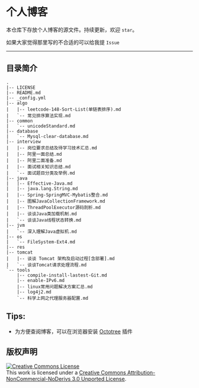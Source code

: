 # 个人博客

本仓库下存放个人博客的源文件。持续更新，欢迎 `star`。

如果大家觉得那里写的不合适的可以给我提 `Issue`

---

## 目录简介

```
.
|-- LICENSE
|-- README.md
|-- _config.yml
|-- algo
|   |-- leetcode-148-Sort-List(单链表排序).md
|   `-- 常见排序算法实现.md
|-- common
|   `-- unicodeStandard.md
|-- database
|   `-- Mysql-clear-database.md
|-- interview
|   |-- 岗位要求总结及待学习技术汇总.md
|   |-- 阿里一面总结.md
|   |-- 阿里二面准备.md
|   |-- 面试相关知识总结.md
|   `-- 面试题目分类及举例.md
|-- java
|   |-- Effective-Java.md
|   |-- java.lang.String.md
|   |-- Spring-SpringMVC-Mybatis整合.md
|   |-- 图解JavaCollectionFramework.md
|   |-- ThreadPoolExecutor源码剖析.md
|   |-- 谈谈Java类加载机制.md
|   `-- 谈谈Java线程状态转换.md
|-- jvm
|   `-- 深入理解Java虚拟机.md
|-- os
|   `-- FileSystem-Ext4.md
|-- res
|-- tomcat
|   |-- 谈谈 Tomcat 架构及启动过程[含部署].md
|   `-- 谈谈Tomcat请求处理流程.md
`-- tools
    |-- compile-install-lastest-Git.md
    |-- enable-IPv6.md
    |-- linux常用问题解决方案汇总.md
    |-- log4j2.md
    `-- 科学上网之代理服务器配置.md

```

## Tips:

- 为方便查阅博客，可以在浏览器安装 [Octotree](https://github.com/buunguyen/octotree) 插件

## 版权声明

<a rel="license" href="http://creativecommons.org/licenses/by-nc-nd/3.0/"><img alt="Creative Commons License" style="border-width:0" src="https://i.creativecommons.org/l/by-nc-nd/3.0/88x31.png" /></a><br />This work is licensed under a <a rel="license" href="http://creativecommons.org/licenses/by-nc-nd/3.0/">Creative Commons Attribution-NonCommercial-NoDerivs 3.0 Unported License</a>.
